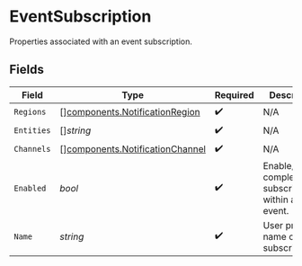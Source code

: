 # EventSubscription

Properties associated with an event subscription.


## Fields

| Field                                                                              | Type                                                                               | Required                                                                           | Description                                                                        |
| ---------------------------------------------------------------------------------- | ---------------------------------------------------------------------------------- | ---------------------------------------------------------------------------------- | ---------------------------------------------------------------------------------- |
| `Regions`                                                                          | [][components.NotificationRegion](../../models/components/notificationregion.md)   | :heavy_check_mark:                                                                 | N/A                                                                                |
| `Entities`                                                                         | []*string*                                                                         | :heavy_check_mark:                                                                 | N/A                                                                                |
| `Channels`                                                                         | [][components.NotificationChannel](../../models/components/notificationchannel.md) | :heavy_check_mark:                                                                 | N/A                                                                                |
| `Enabled`                                                                          | *bool*                                                                             | :heavy_check_mark:                                                                 | Enable/Disable complete subscription within an event.                              |
| `Name`                                                                             | *string*                                                                           | :heavy_check_mark:                                                                 | User provided name of the subscription.                                            |